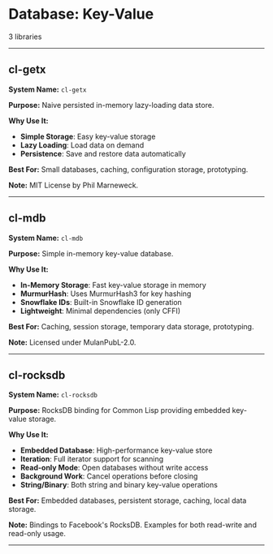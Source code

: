 # Database: Key-Value

3 libraries

---

## cl-getx

**System Name:** `cl-getx`

**Purpose:** Naive persisted in-memory lazy-loading data store.

**Why Use It:**
- **Simple Storage**: Easy key-value storage
- **Lazy Loading**: Load data on demand
- **Persistence**: Save and restore data automatically

**Best For:** Small databases, caching, configuration storage, prototyping.

**Note:** MIT License by Phil Marneweck.

---


## cl-mdb

**System Name:** `cl-mdb`

**Purpose:** Simple in-memory key-value database.

**Why Use It:**
- **In-Memory Storage**: Fast key-value storage in memory
- **MurmurHash**: Uses MurmurHash3 for key hashing
- **Snowflake IDs**: Built-in Snowflake ID generation
- **Lightweight**: Minimal dependencies (only CFFI)

**Best For:** Caching, session storage, temporary data storage, prototyping.

**Note:** Licensed under MulanPubL-2.0.

---


## cl-rocksdb

**System Name:** `cl-rocksdb`

**Purpose:** RocksDB binding for Common Lisp providing embedded key-value storage.

**Why Use It:**
- **Embedded Database**: High-performance key-value store
- **Iteration**: Full iterator support for scanning
- **Read-only Mode**: Open databases without write access
- **Background Work**: Cancel operations before closing
- **String/Binary**: Both string and binary key-value operations

**Best For:** Embedded databases, persistent storage, caching, local data storage.

**Note:** Bindings to Facebook's RocksDB. Examples for both read-write and read-only usage.

---


